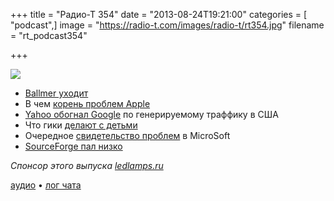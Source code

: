 +++
title = "Радио-Т 354"
date = "2013-08-24T19:21:00"
categories = [ "podcast",]
image = "https://radio-t.com/images/radio-t/rt354.jpg"
filename = "rt_podcast354"

+++

![](https://radio-t.com/images/radio-t/rt354.jpg)

* [Ballmer уходит](http://www.nytimes.com/2013/08/24/technology/ballmer-announces-retirement-from-microsoft.html)
* В чем [корень проблем Apple](http://venturebeat.com/2013/08/23/the-core-of-apples-problem-is-tim-cook-scoble-says/)
* [Yahoo обогнал Google](http://habrahabr.ru/post/190998/)  по генерируемому траффику в США
* Что гики [делают с детьми](http://lifehacker.com/5974087/i-raised-my-kids-on-the-command-lineand-they-love-it)
* Очередное [свидетельство проблем](http://gigaom.com/2013/08/23/microsoft-reportedly-cutting-surface-touch-cover-prices-to-79/) в MicroSoft
* [SourceForge пал низко](http://www.gluster.org/2013/08/how-far-the-once-mighty-sourceforge-has-fallen/)

_Спонсор этого выпуска [ledlamps.ru](http://ledlamps.ru)_

[аудио](http://media.blubrry.com/radiot/cdn.radio-t.com/rt_podcast354.mp3) • [лог чата](http://chat.radio-t.com/logs/radio-t-354.html)
<audio src="http://media.blubrry.com/radiot/cdn.radio-t.com/rt_podcast354.mp3" preload="none"></audio>